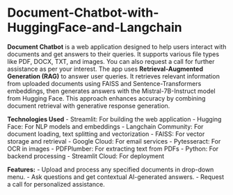 # Document-Chatbot-with-HuggingFace-and-Langchain
**Document Chatbot** is a web application designed to help users interact with documents and get answers to their queries. 
    It supports various file types like PDF, DOCX, TXT, and images. You can also request a call for further assistance as per your interest.
    The app uses **Retrieval-Augmented Generation (RAG)** to answer user queries. 
    It retrieves relevant information from uploaded documents using FAISS and Sentence-Transformers embeddings, then generates answers with the Mistral-7B-Instruct model from Hugging Face. 
    This approach enhances accuracy by combining document retrieval with generative response generation.
    
   **Technologies Used**
    - Streamlit: For building the web application
    - Hugging Face: For NLP models and embeddings
    - Langchain Community: For document loading, text splitting and vectorization
    - FAISS: For vector storage and retrieval
    - Google Cloud: For email services
    - Pytesseract: For OCR in images
    - PDFPlumber: For extracting text from PDFs
    - Python: For backend processing
    - Streamlit Cloud: For deployment
             
**Features:**
    - Upload and process any specified documents in drop-down menu.
    - Ask questions and get contextual AI-generated answers.
    - Request a call for personalized assistance.
             

